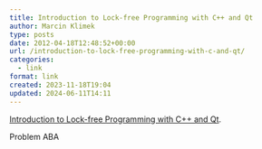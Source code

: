 ```yaml
---
title: Introduction to Lock-free Programming with C++ and Qt
author: Marcin Klimek
type: posts
date: 2012-04-18T12:48:52+00:00
url: /introduction-to-lock-free-programming-with-c-and-qt/
categories:
  - link
format: link
created: 2023-11-18T19:04
updated: 2024-06-11T14:11
---
```

[Introduction to Lock-free Programming with C++ and Qt][1].

Problem ABA

 [1]: http://woboq.com/blog/introduction-to-lockfree-programming.html